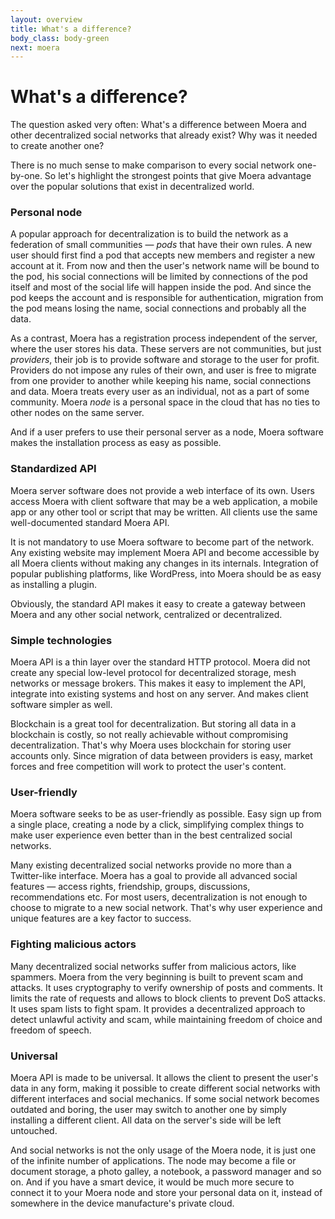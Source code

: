 ```yaml
---
layout: overview
title: What's a difference?
body_class: body-green
next: moera
---
```


# What's a difference?

The question asked very often: What's a difference between Moera and other
decentralized social networks that already exist? Why was it needed to create
another one?

There is no much sense to make comparison to every social network one-by-one. So
let's highlight the strongest points that give Moera advantage over the popular
solutions that exist in decentralized world.

### Personal node

A popular approach for decentralization is to build the network as a federation of
small communities — _pods_ that have their own rules. A new user should first find
a pod that accepts new members and register a new account at it. From now and then
the user's network name will be bound to the pod, his social connections will be
limited by connections of the pod itself and most of the social life will happen
inside the pod. And since the pod keeps the account and is responsible for
authentication, migration from the pod means losing the name, social connections
and probably all the data.

As a contrast, Moera has a registration process independent of the server, where
the user stores his data. These servers are not communities, but just _providers_,
their job is to provide software and storage to the user for profit. Providers do
not impose any rules of their own, and user is free to migrate from one provider to
another while keeping his name, social connections and data. Moera treats every
user as an individual, not as a part of some community. Moera _node_ is a personal
space in the cloud that has no ties to other nodes on the same server.

And if a user prefers to use their personal server as a node, Moera software makes
the installation process as easy as possible.

### Standardized API

Moera server software does not provide a web interface of its own. Users access
Moera with client software that may be a web application, a mobile app or any
other tool or script that may be written. All clients use the same well-documented
standard Moera API.

It is not mandatory to use Moera software to become part of the network. Any
existing website may implement Moera API and become accessible by all Moera
clients without making any changes in its internals. Integration of popular
publishing platforms, like WordPress, into Moera should be as easy as installing
a plugin.

Obviously, the standard API makes it easy to create a gateway between Moera and
any other social network, centralized or decentralized.

### Simple technologies

Moera API is a thin layer over the standard HTTP protocol. Moera did not create
any special low-level protocol for decentralized storage, mesh networks or message
brokers. This makes it easy to implement the API, integrate into existing systems
and host on any server. And makes client software simpler as well.

Blockchain is a great tool for decentralization. But storing all data in
a blockchain is costly, so not really achievable without compromising
decentralization. That's why Moera uses blockchain for storing user accounts only.
Since migration of data between providers is easy, market forces and free
competition will work to protect the user's content.

### User-friendly

Moera software seeks to be as user-friendly as possible. Easy sign up from
a single place, creating a node by a click, simplifying complex things to make
user experience even better than in the best centralized social networks.

Many existing decentralized social networks provide no more than a Twitter-like
interface. Moera has a goal to provide all advanced social features — access
rights, friendship, groups, discussions, recommendations etc. For most users, 
decentralization is not enough to choose to migrate to a new social network.
That's why user experience and unique features are a key factor to success.  

### Fighting malicious actors

Many decentralized social networks suffer from malicious actors, like spammers.
Moera from the very beginning is built to prevent scam and attacks. It uses
cryptography to verify ownership of posts and comments. It limits the rate of
requests and allows to block clients to prevent DoS attacks. It uses spam lists
to fight spam. It provides a decentralized approach to detect unlawful activity
and scam, while maintaining freedom of choice and freedom of speech.

### Universal

Moera API is made to be universal. It allows the client to present the user's
data in any form, making it possible to create different social networks with
different interfaces and social mechanics. If some social network becomes outdated
and boring, the user may switch to another one by simply installing a different
client. All data on the server's side will be left untouched.

And social networks is not the only usage of the Moera node, it is just one of
the infinite number of applications. The node may become a file or document
storage, a photo galley, a notebook, a password manager and so on. And if you
have a smart device, it would be much more secure to connect it to your Moera
node and store your personal data on it, instead of somewhere in the device
manufacture's private cloud.
